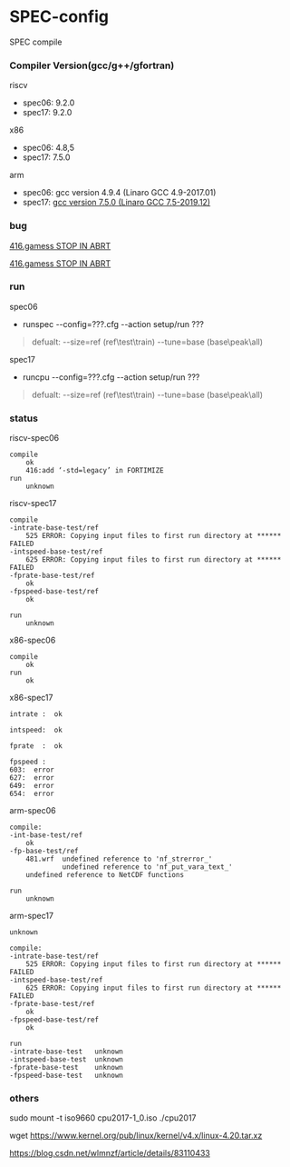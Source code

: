 # SPEC-config
SPEC compile



### Compiler Version(gcc/g++/gfortran)

riscv
*	spec06: 9.2.0
*	spec17: 9.2.0

x86
*	spec06: 4.8,5
*	spec17: 7.5.0 
	

arm

* spec06: gcc version 4.9.4 (Linaro GCC 4.9-2017.01)
* spec17: [gcc version 7.5.0 (Linaro GCC 7.5-2019.12)](https://releases.linaro.org/components/toolchain/binaries/latest-7/aarch64-linux-gnu/)

### bug

[416.gamess STOP IN ABRT](https://gcc.gnu.org/bugzilla/show_bug.cgi?id=69368)

[416.gamess STOP IN ABRT](https://gcc.gnu.org/bugzilla/show_bug.cgi?id=56993)

### run

spec06

*	runspec --config=???.cfg --action setup/run ???
>   defualt: --size=ref (ref\test\train)
>            --tune=base (base\peak\all)

spec17

*	runcpu  --config=???.cfg --action setup/run ???
>   defualt: --size=ref (ref\test\train)
>            --tune=base (base\peak\all)

### status

riscv-spec06

	compile
		ok
		416:add ‘-std=legacy’ in FORTIMIZE
	run
		unknown

riscv-spec17

	compile
	-intrate-base-test/ref
		525 ERROR: Copying input files to first run directory at ****** FAILED
	-intspeed-base-test/ref
		625 ERROR: Copying input files to first run directory at ****** FAILED
	-fprate-base-test/ref
		ok
	-fpspeed-base-test/ref
		ok
		
	run
		unknown

x86-spec06

	compile
		ok
	run
		ok

x86-spec17

	intrate :  ok
	
	intspeed:  ok
	
	fprate  :  ok 
	
	fpspeed :
	603:  error
	627:  error
	649:  error
	654:  error

arm-spec06

```
compile: 
-int-base-test/ref  
	ok
-fp-base-test/ref  
	481.wrf  undefined reference to 'nf_strerror_'
		     undefined reference to 'nf_put_vara_text_'
    undefined reference to NetCDF functions
    
run
	unknown
```

arm-spec17

```
unknown

compile:
-intrate-base-test/ref
	525 ERROR: Copying input files to first run directory at ****** FAILED
-intspeed-base-test/ref
	625 ERROR: Copying input files to first run directory at ****** FAILED
-fprate-base-test/ref
	ok
-fpspeed-base-test/ref
	ok
	
run
-intrate-base-test   unknown  
-intspeed-base-test  unknown
-fprate-base-test    unknown
-fpspeed-base-test   unknown
```

### others

sudo mount -t iso9660 cpu2017-1_0.iso ./cpu2017

wget https://www.kernel.org/pub/linux/kernel/v4.x/linux-4.20.tar.xz

https://blog.csdn.net/wlmnzf/article/details/83110433
